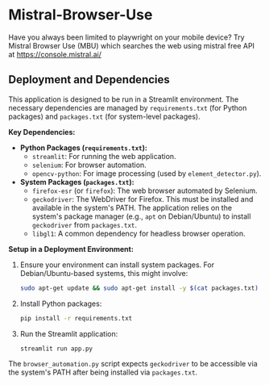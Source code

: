 # Mistral-Browser-Use
Have you always been limited to playwright on your mobile device? Try Mistral Browser Use (MBU) which searches the web using mistral free API at https://console.mistral.ai/

## Deployment and Dependencies

This application is designed to be run in a Streamlit environment. The necessary dependencies are managed by `requirements.txt` (for Python packages) and `packages.txt` (for system-level packages).

**Key Dependencies:**

*   **Python Packages (`requirements.txt`):**
    *   `streamlit`: For running the web application.
    *   `selenium`: For browser automation.
    *   `opencv-python`: For image processing (used by `element_detector.py`).
*   **System Packages (`packages.txt`):**
    *   `firefox-esr` (or `firefox`): The web browser automated by Selenium.
    *   `geckodriver`: The WebDriver for Firefox. This must be installed and available in the system's PATH. The application relies on the system's package manager (e.g., `apt` on Debian/Ubuntu) to install `geckodriver` from `packages.txt`.
    *   `libgl1`: A common dependency for headless browser operation.

**Setup in a Deployment Environment:**

1.  Ensure your environment can install system packages. For Debian/Ubuntu-based systems, this might involve:
    ```bash
    sudo apt-get update && sudo apt-get install -y $(cat packages.txt)
    ```
2.  Install Python packages:
    ```bash
    pip install -r requirements.txt
    ```
3.  Run the Streamlit application:
    ```bash
    streamlit run app.py
    ```

The `browser_automation.py` script expects `geckodriver` to be accessible via the system's PATH after being installed via `packages.txt`.
